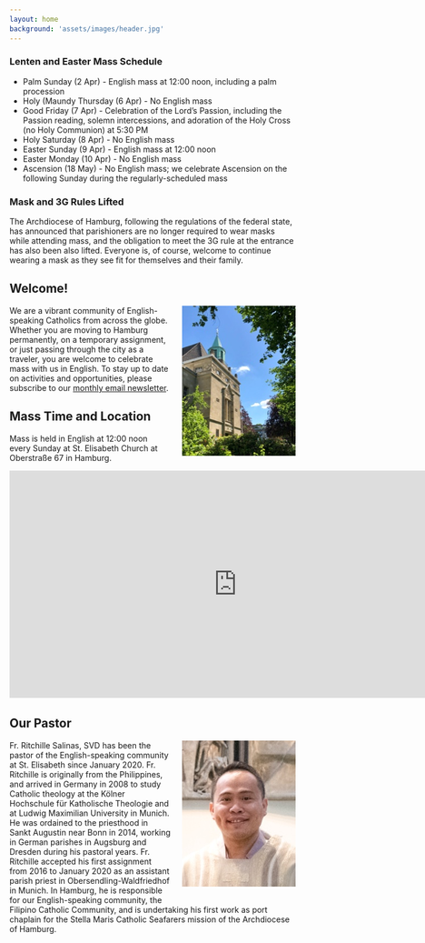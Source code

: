```yaml
---
layout: home
background: 'assets/images/header.jpg'
---
```


<div class="alert alert-info mb-5">
  <h3>Lenten and Easter Mass Schedule</h3>  
    <ul>
      <li>Palm Sunday (2 Apr) - English mass at 12:00 noon, including a palm procession</li>
      <li>Holy (Maundy Thursday (6 Apr) - No English mass</li>
      <li>Good Friday (7 Apr) - Celebration of the Lord’s Passion, including the Passion reading, solemn intercessions, and adoration of the Holy Cross (no Holy Communion) at 5:30 PM</li>
      <li>Holy Saturday (8 Apr) - No English mass</li>
      <li>Easter Sunday (9 Apr) - English mass at 12:00 noon</li>
      <li>Easter Monday (10 Apr) - No English mass</li>
      <li>Ascension (18 May) - No English mass; we celebrate Ascension on the following Sunday during the regularly-scheduled mass</li>
      </ul>
</div>

<div class="alert alert-secondary mb-5">
  <h3>Mask and 3G Rules Lifted</h3>
  <p>The Archdiocese of Hamburg, following the regulations of the federal state, has announced that parishioners are no longer required to wear masks while attending mass, and the obligation to meet the 3G rule at the entrance has also been also lifted. Everyone is, of course, welcome to continue wearing a mask as they see fit for themselves and their family.</p>
</div>

## Welcome!
<img src="assets/images/home.jpg" alt="St. Elisabeth Church in Hamburg" style="width: 200px; float: right; margin: 0 0 20px 20px;">

We are a vibrant community of English-speaking Catholics from across the globe.
Whether you are moving to Hamburg permanently, on a temporary assignment, or just passing through the city as a traveler, you are welcome to celebrate mass with us in English.
To stay up to date on activities and opportunities, please subscribe to our [monthly email newsletter](/newsletter).

## Mass Time and Location
Mass is held in English at 12:00 noon every Sunday at St. Elisabeth Church at Oberstraße 67 in Hamburg.

<div class="map-responsive mb-5">
  <iframe width="800" height="400" id="gmap_canvas" src="https://maps.google.com/maps?q=Kath.%20Kirchengemeinde%20St.%20Elisabeth%20Hamburg&t=&z=13&ie=UTF8&iwloc=&output=embed" frameborder="0" scrolling="no" marginheight="0" marginwidth="0"></iframe>
</div>

## Our Pastor

<img src="assets/images/fr_ritchille_salinas.jpg" alt="Fr. Ritchille Salinas" style="width: 200px; float: right; margin: 0 0 20px 20px;">

Fr. Ritchille Salinas, SVD has been the pastor of the English-speaking community at St. Elisabeth since January 2020.
Fr. Ritchille is originally from the Philippines, and arrived in Germany in 2008 to study Catholic theology at the Kölner Hochschule für Katholische Theologie and at Ludwig Maximilian University in Munich.
He was ordained to the priesthood in Sankt Augustin near Bonn in 2014, working in German parishes in Augsburg and Dresden during his pastoral years.
Fr. Ritchille accepted his first assignment from 2016 to January 2020 as an assistant parish priest in Obersendling-Waldfriedhof in Munich.
In Hamburg, he is responsible for our English-speaking community, the Filipino Catholic Community, and is undertaking his first work as port chaplain for the Stella Maris Catholic Seafarers mission of the Archdiocese of Hamburg.
